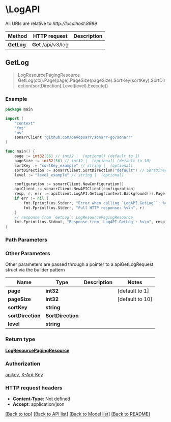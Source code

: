 # \LogAPI

All URIs are relative to *http://localhost:8989*

Method | HTTP request | Description
------------- | ------------- | -------------
[**GetLog**](LogAPI.md#GetLog) | **Get** /api/v3/log | 



## GetLog

> LogResourcePagingResource GetLog(ctx).Page(page).PageSize(pageSize).SortKey(sortKey).SortDirection(sortDirection).Level(level).Execute()



### Example

```go
package main

import (
	"context"
	"fmt"
	"os"
	sonarrClient "github.com/devopsarr/sonarr-go/sonarr"
)

func main() {
	page := int32(56) // int32 |  (optional) (default to 1)
	pageSize := int32(56) // int32 |  (optional) (default to 10)
	sortKey := "sortKey_example" // string |  (optional)
	sortDirection := sonarrClient.SortDirection("default") // SortDirection |  (optional)
	level := "level_example" // string |  (optional)

	configuration := sonarrClient.NewConfiguration()
	apiClient := sonarrClient.NewAPIClient(configuration)
	resp, r, err := apiClient.LogAPI.GetLog(context.Background()).Page(page).PageSize(pageSize).SortKey(sortKey).SortDirection(sortDirection).Level(level).Execute()
	if err != nil {
		fmt.Fprintf(os.Stderr, "Error when calling `LogAPI.GetLog``: %v\n", err)
		fmt.Fprintf(os.Stderr, "Full HTTP response: %v\n", r)
	}
	// response from `GetLog`: LogResourcePagingResource
	fmt.Fprintf(os.Stdout, "Response from `LogAPI.GetLog`: %v\n", resp)
}
```

### Path Parameters



### Other Parameters

Other parameters are passed through a pointer to a apiGetLogRequest struct via the builder pattern


Name | Type | Description  | Notes
------------- | ------------- | ------------- | -------------
 **page** | **int32** |  | [default to 1]
 **pageSize** | **int32** |  | [default to 10]
 **sortKey** | **string** |  | 
 **sortDirection** | [**SortDirection**](SortDirection.md) |  | 
 **level** | **string** |  | 

### Return type

[**LogResourcePagingResource**](LogResourcePagingResource.md)

### Authorization

[apikey](../README.md#apikey), [X-Api-Key](../README.md#X-Api-Key)

### HTTP request headers

- **Content-Type**: Not defined
- **Accept**: application/json

[[Back to top]](#) [[Back to API list]](../README.md#documentation-for-api-endpoints)
[[Back to Model list]](../README.md#documentation-for-models)
[[Back to README]](../README.md)

